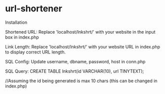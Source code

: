 # url-shortener

Installation 

Shortened URL: Replace 'localhost/lnkshrt/' with your website in the input box in index.php

Link Length: Replace 'localhost/lnkshrt/' with your website URL in index.php to display correct URL length.

SQL Config: Update username, dbname, password, host in conn.php

SQL Query: CREATE TABLE lnkshrt(id VARCHAR(10), url TINYTEXT);

//Assuming the id being generated is max 10 chars (this can be changed in index.php)

